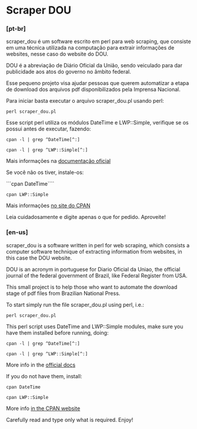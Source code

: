 # Scraper DOU

### [pt-br]

scraper_dou é um software escrito em perl para web scraping, que consiste em uma técnica utilizada na computação para extrair informações de websites, nesse caso do website do DOU.

DOU é a abreviação de Diário Oficial da União, sendo veiculado para dar publicidade aos atos do governo no âmbito federal.

Esse pequeno projeto visa ajudar pessoas que querem automatizar a etapa de download dos arquivos pdf disponibilizados pela Imprensa Nacional.

Para iniciar basta executar o arquivo scraper_dou.pl usando perl:

```perl scraper_dou.pl```

Esse script perl utiliza os módulos DateTime e LWP::Simple, verifique se os possui antes de executar, fazendo:

```cpan -l | grep ^DateTime[^:]```

```cpan -l | grep ^LWP::Simple[^:]```

Mais informações na [documentação oficial](http://perldoc.perl.org/perlfaq3.html#How-do-I-find-which-modules-are-installed-on-my-system%3f "Perl Programming Documentation - FAQs - How do I find which modules are installed on my system?")

Se você não os tiver, instale-os:

```cpan DateTime````

```cpan LWP::Simple```

Mais informações [no site do CPAN](http://www.cpan.org/modules/INSTALL.html "Comprehensive Perl Archive Network - How to install CPAN modules")

Leia cuidadosamente e digite apenas o que for pedido. Aproveite!


### [en-us]

scraper_dou is a software written in perl for web scraping, which consists a computer software technique of extracting information from websites, in this case the DOU website.

DOU is an acronym in portuguese for Diario Oficial da Uniao, the official journal of the federal government of Brazil, like Federal Register from USA.

This small project is to help those who want to automate the download stage of pdf files from Brazilian National Press.

To start simply run the file scraper_dou.pl using perl, i.e.:

```perl scraper_dou.pl```

This perl script uses DateTime and LWP::Simple modules, make sure you have them installed before running, doing:

```cpan -l | grep ^DateTime[^:]```

```cpan -l | grep ^LWP::Simple[^:]```

More info in the [official docs](http://perldoc.perl.org/perlfaq3.html#How-do-I-find-which-modules-are-installed-on-my-system%3f "Perl Programming Documentation - FAQs - How do I find which modules are installed on my system?")

If you do not have them, install:

```cpan DateTime```

```cpan LWP::Simple```

More info [in the CPAN website](http://www.cpan.org/modules/INSTALL.html "Comprehensive Perl Archive Network - How to install CPAN modules")

Carefully read and type only what is required. Enjoy!
